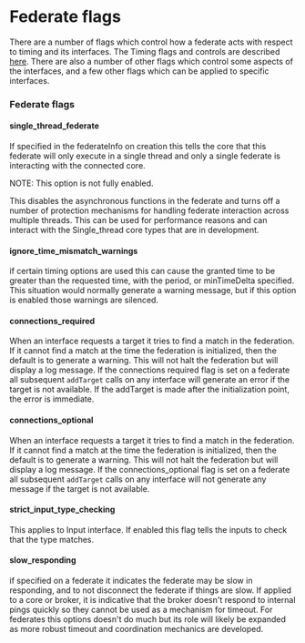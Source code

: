 # Federate flags

There are a number of flags which control how a federate acts with respect to timing and its interfaces.  The Timing flags and controls are described [here](./Timing.html).  There are also a number of other flags which control some aspects of the interfaces, and a few other flags which can be applied to specific interfaces.

### Federate flags

#### single_thread_federate

If specified in the federateInfo on creation this tells the core that this federate will only execute in a single thread and only a single federate is interacting with the connected core.

NOTE: This option is not fully enabled.

This disables the asynchronous functions in the federate and turns off a number of protection mechanisms for handling federate interaction across multiple threads.  This can be used for performance reasons and can interact with the Single_thread core types that are in development.

#### ignore_time_mismatch_warnings

if certain timing options are used this can cause the granted time to be greater than the requested time, with the period, or minTimeDelta specified.  This situation would normally generate a warning message, but if this option is enabled those warnings are silenced.

#### connections_required

When an interface requests a target it tries to find a match in the federation.  If it cannot find a match at the time the federation is initialized, then the default is to generate a warning.  This will not halt the federation but will display a log message.  If the connections required flag is set on a federate all subsequent `addTarget` calls on any interface will generate an error if the target is not available.  If the addTarget is made after the initialization point, the error is immediate.

#### connections_optional

When an interface requests a target it tries to find a match in the federation.  If it cannot find a match at the time the federation is initialized, then the default is to generate a warning.  This will not halt the federation but will display a log message.  If the connections_optional flag is set on a federate all subsequent `addTarget` calls on any interface will not generate any message if the target is not available.

#### strict_input_type_checking

This applies to Input interface.  If enabled this flag tells the inputs to check that the type matches.

#### slow_responding

if specified on a federate it indicates the federate may be slow in responding, and to not disconnect the federate if things are slow.
If applied to a core or broker, it is indicative that the broker doesn't respond to internal pings quickly so they cannot be used as a mechanism for timeout.  For federates this options doesn't do much but its role will likely be expanded as more robust timeout and coordination mechanics are developed.  
